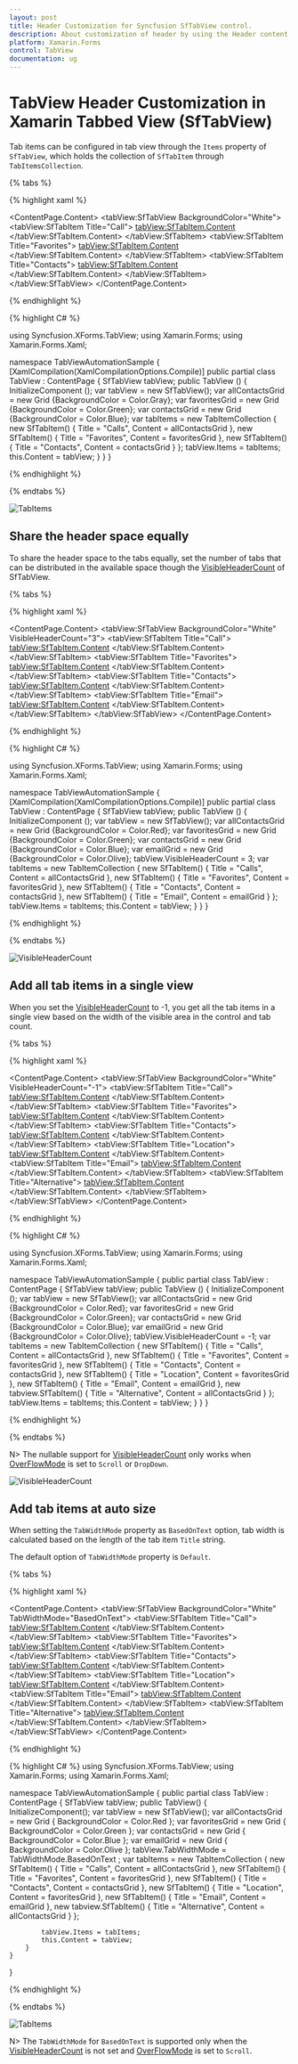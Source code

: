 ```yaml
---
layout: post
title: Header Customization for Syncfusion SfTabView control.
description: About customization of header by using the Header content, visible header count options in Syncfusion TabView control for Xamarin.Forms platform
platform: Xamarin.Forms
control: TabView
documentation: ug
---
```


# TabView Header Customization in Xamarin Tabbed View (SfTabView)

Tab items can be configured in tab view through the `Items` property of `SfTabView`, which holds the collection of `SfTabItem` through `TabItemsCollection`.

{% tabs %}

{% highlight xaml %}

<ContentPage xmlns="http://xamarin.com/schemas/2014/forms"
             xmlns:x="http://schemas.microsoft.com/winfx/2009/xaml"
             xmlns:tabView="clr-namespace:Syncfusion.XForms.TabView;assembly=Syncfusion.SfTabView.XForms"
             x:Class="TabViewAutomationSample.TabViewAutomationSample">
    <ContentPage.Content>
        <tabView:SfTabView BackgroundColor="White">
                    <tabView:SfTabItem Title="Call">
                        <tabView:SfTabItem.Content>
                            <Grid BackgroundColor="Gray" x:Name="AllContactsGrid" />
                        </tabView:SfTabItem.Content>
                    </tabView:SfTabItem>
                    <tabView:SfTabItem Title="Favorites">
                        <tabView:SfTabItem.Content>
                            <Grid BackgroundColor="Green" x:Name="FavoritesGrid" />
                        </tabView:SfTabItem.Content>
                    </tabView:SfTabItem>
                    <tabView:SfTabItem Title="Contacts">
                        <tabView:SfTabItem.Content>
                            <Grid BackgroundColor="Blue" x:Name="ContactsGrid" />
                        </tabView:SfTabItem.Content>
                    </tabView:SfTabItem>
        </tabView:SfTabView>
    </ContentPage.Content>
</ContentPage>

{% endhighlight %}

{% highlight C# %}

using Syncfusion.XForms.TabView;
using Xamarin.Forms;
using Xamarin.Forms.Xaml;

namespace TabViewAutomationSample
{
    [XamlCompilation(XamlCompilationOptions.Compile)]
	public partial class TabView : ContentPage
	{
        SfTabView tabView;
		public TabView ()
		{
			InitializeComponent ();
            var tabView = new SfTabView();
            var allContactsGrid = new Grid {BackgroundColor = Color.Gray};
            var favoritesGrid = new Grid {BackgroundColor = Color.Green};
            var contactsGrid = new Grid {BackgroundColor = Color.Blue};
            var tabItems = new TabItemCollection
            {
                new SfTabItem()
                {
                    Title = "Calls",
                    Content = allContactsGrid
                },
                new SfTabItem()
                {
                    Title = "Favorites",
                    Content = favoritesGrid
                },
                new SfTabItem()
                {
                    Title = "Contacts",
                    Content = contactsGrid
                }
            };
            tabView.Items = tabItems;
            this.Content = tabView;
		}
	}
}

{% endhighlight %}

{% endtabs %}

![TabItems](images/TabItems/TabItems.png)

## Share the header space equally

To share the header space to the tabs equally, set the number of tabs that can be distributed in the available space though the [VisibleHeaderCount](https://help.syncfusion.com/cr/xamarin/Syncfusion.XForms.TabView.SfTabView.html#Syncfusion_XForms_TabView_SfTabView_VisibleHeaderCount) of SfTabView.

{% tabs %}

{% highlight xaml %}

<ContentPage xmlns="http://xamarin.com/schemas/2014/forms"
             xmlns:x="http://schemas.microsoft.com/winfx/2009/xaml"
             xmlns:tabView="clr-namespace:Syncfusion.XForms.TabView;assembly=Syncfusion.SfTabView.XForms"
             x:Class="TabViewAutomationSample.TabViewAutomationSample">
    <ContentPage.Content>
        <tabView:SfTabView BackgroundColor="White" VisibleHeaderCount="3">
            <tabView:SfTabItem Title="Call">
                <tabView:SfTabItem.Content>
                    <Grid BackgroundColor="Gray" x:Name="AllContactsGrid" />
                </tabView:SfTabItem.Content>
            </tabView:SfTabItem>
            <tabView:SfTabItem Title="Favorites">
                <tabView:SfTabItem.Content>
                    <Grid BackgroundColor="Green" x:Name="FavoritesGrid" />
                </tabView:SfTabItem.Content>
            </tabView:SfTabItem>
            <tabView:SfTabItem Title="Contacts">
                <tabView:SfTabItem.Content>
                    <Grid BackgroundColor="Blue" x:Name="ContactsGrid" />
                </tabView:SfTabItem.Content>
            </tabView:SfTabItem>
            <tabView:SfTabItem Title="Email">
                <tabView:SfTabItem.Content>
                    <Grid BackgroundColor="Olive" x:Name="EmailGrid" />
                </tabView:SfTabItem.Content>
            </tabView:SfTabItem>
        </tabView:SfTabView>
    </ContentPage.Content>
</ContentPage>
	
{% endhighlight %}

{% highlight C# %}

using Syncfusion.XForms.TabView;
using Xamarin.Forms;
using Xamarin.Forms.Xaml;

namespace TabViewAutomationSample
{
    [XamlCompilation(XamlCompilationOptions.Compile)]
	public partial class TabView : ContentPage
	{
        SfTabView tabView;
		public TabView ()
		{
			InitializeComponent ();
            var tabView = new SfTabView();
            var allContactsGrid = new Grid {BackgroundColor = Color.Red};
            var favoritesGrid = new Grid {BackgroundColor = Color.Green};
            var contactsGrid = new Grid {BackgroundColor = Color.Blue};
            var emailGrid = new Grid {BackgroundColor = Color.Olive};
            tabView.VisibleHeaderCount = 3;
            var tabItems = new TabItemCollection
            {
                new SfTabItem()
                {
                    Title = "Calls",
                    Content = allContactsGrid
                },
                new SfTabItem()
                {
                    Title = "Favorites",
                    Content = favoritesGrid
                },
                new SfTabItem()
                {
                    Title = "Contacts",
                    Content = contactsGrid
                },
                new SfTabItem()
                {
                    Title = "Email",
                    Content = emailGrid
                }
            };
            tabView.Items = tabItems;
            this.Content = tabView;
		}
	}
}

{% endhighlight %}

{% endtabs %}

![VisibleHeaderCount](images/TabItems/VisibleHeaderCount.png)

## Add all tab items in a single view 

When you set the [VisibleHeaderCount](https://help.syncfusion.com/cr/xamarin/Syncfusion.XForms.TabView.SfTabView.html#Syncfusion_XForms_TabView_SfTabView_VisibleHeaderCount) to -1, you get all the tab items in a single view based on the width of the visible area in the control and tab count.

{% tabs %}

{% highlight xaml %}

<ContentPage xmlns="http://xamarin.com/schemas/2014/forms"
             xmlns:x="http://schemas.microsoft.com/winfx/2009/xaml"
             xmlns:tabView="clr-namespace:Syncfusion.XForms.TabView;assembly=Syncfusion.SfTabView.XForms"
             x:Class="TabViewAutomationSample.TabViewAutomationSample">
    <ContentPage.Content>
        <tabView:SfTabView BackgroundColor="White" VisibleHeaderCount="-1">
            <tabView:SfTabItem Title="Call">
                <tabView:SfTabItem.Content>
                    <Grid BackgroundColor="Gray" x:Name="AllContactsGrid" />
                </tabView:SfTabItem.Content>
            </tabView:SfTabItem>
            <tabView:SfTabItem Title="Favorites">
                <tabView:SfTabItem.Content>
                    <Grid BackgroundColor="Green" x:Name="FavoritesGrid" />
                </tabView:SfTabItem.Content>
            </tabView:SfTabItem>
            <tabView:SfTabItem Title="Contacts">
                <tabView:SfTabItem.Content>
                    <Grid BackgroundColor="Blue" x:Name="ContactsGrid" />
                </tabView:SfTabItem.Content>
            </tabView:SfTabItem>
             <tabView:SfTabItem Title="Location">
                <tabView:SfTabItem.Content>
                    <Grid BackgroundColor="Aqua" x:Name="Location" />
                </tabView:SfTabItem.Content>
            <tabView:SfTabItem Title="Email">
                <tabView:SfTabItem.Content>
                    <Grid BackgroundColor="Olive" x:Name="EmailGrid" />
                </tabView:SfTabItem.Content>
            </tabView:SfTabItem>
            <tabView:SfTabItem Title="Alternative">
                <tabView:SfTabItem.Content>
                     <Grid BackgroundColor="Blue" x:Name="AlternativeGrid" />
                </tabView:SfTabItem.Content>
            </tabView:SfTabItem>
        </tabView:SfTabView>
    </ContentPage.Content>
</ContentPage>
	
{% endhighlight %}

{% highlight C# %}

using Syncfusion.XForms.TabView;
using Xamarin.Forms;
using Xamarin.Forms.Xaml;

namespace TabViewAutomationSample
{
	public partial class TabView : ContentPage
	{
        SfTabView tabView;
		public TabView ()
		{
			InitializeComponent ();
            var tabView = new SfTabView();
            var allContactsGrid = new Grid {BackgroundColor = Color.Red};
            var favoritesGrid = new Grid {BackgroundColor = Color.Green};
            var contactsGrid = new Grid {BackgroundColor = Color.Blue};
            var emailGrid = new Grid {BackgroundColor = Color.Olive};
            tabView.VisibleHeaderCount = -1;
            var tabItems = new TabItemCollection
            {
                new SfTabItem()
                {
                    Title = "Calls",
                    Content = allContactsGrid
                },
                new SfTabItem()
                {
                    Title = "Favorites",
                    Content = favoritesGrid
                },
                new SfTabItem()
                {
                    Title = "Contacts",
                    Content = contactsGrid
                },
                new SfTabItem()
                {
                    Title = "Location",
                    Content = favoritesGrid
                },
                new SfTabItem()
                {
                    Title = "Email",
                    Content = emailGrid
                },
                new tabview.SfTabItem()
                {
                    Title = "Alternative",
                    Content = allContactsGrid
                }
            };
            tabView.Items = tabItems;
            this.Content = tabView;
		}
	}
}

{% endhighlight %}

{% endtabs %}

N> The nullable support for [VisibleHeaderCount](https://help.syncfusion.com/cr/xamarin/Syncfusion.XForms.TabView.SfTabView.html#Syncfusion_XForms_TabView_SfTabView_VisibleHeaderCount) only works when [OverFlowMode](https://help.syncfusion.com/cr/xamarin/Syncfusion.XForms.TabView.SfTabView.html#Syncfusion_XForms_TabView_SfTabView_OverflowMode) is set to `Scroll` or `DropDown`. 

![VisibleHeaderCount](images/TabItems/NullVisibleHeaderCount.jpg)

## Add tab items at auto size

When setting the `TabWidthMode` property as `BasedOnText` option, tab width is calculated based on the length of the tab item `Title` string.

The default option of `TabWidthMode` property is `Default`. 

{% tabs %}

{% highlight xaml %}

<ContentPage xmlns="http://xamarin.com/schemas/2014/forms"
             xmlns:x="http://schemas.microsoft.com/winfx/2009/xaml"
             xmlns:tabView="clr-namespace:Syncfusion.XForms.TabView;assembly=Syncfusion.SfTabView.XForms"
             x:Class="TabViewAutomationSample.TabViewAutomationSample">
    <ContentPage.Content>
        <tabView:SfTabView BackgroundColor="White" TabWidthMode="BasedOnText">
            <tabView:SfTabItem Title="Call">
                <tabView:SfTabItem.Content>
                    <Grid BackgroundColor="Gray"/>
                </tabView:SfTabItem.Content>
            </tabView:SfTabItem>
            <tabView:SfTabItem Title="Favorites">
                <tabView:SfTabItem.Content>
                    <Grid BackgroundColor="Green" />
                </tabView:SfTabItem.Content>
            </tabView:SfTabItem>
            <tabView:SfTabItem Title="Contacts">
                <tabView:SfTabItem.Content>
                    <Grid BackgroundColor="Blue"/>
                </tabView:SfTabItem.Content>
            </tabView:SfTabItem>
             <tabView:SfTabItem Title="Location">
                <tabView:SfTabItem.Content>
                    <Grid BackgroundColor="Aqua"/>
                </tabView:SfTabItem.Content>
            <tabView:SfTabItem Title="Email">
                <tabView:SfTabItem.Content>
                    <Grid BackgroundColor="Olive"/>
                </tabView:SfTabItem.Content>
            </tabView:SfTabItem>
            <tabView:SfTabItem Title="Alternative">
                <tabView:SfTabItem.Content>
                     <Grid BackgroundColor="Blue" />
                </tabView:SfTabItem.Content>
            </tabView:SfTabItem>
        </tabView:SfTabView>
    </ContentPage.Content>
</ContentPage>
	
{% endhighlight %}

{% highlight C# %}
using Syncfusion.XForms.TabView;
using Xamarin.Forms;
using Xamarin.Forms.Xaml;

namespace TabViewAutomationSample
{
    public partial class TabView : ContentPage
    {
        SfTabView tabView;
        public TabView()
        {
            InitializeComponent();
            var tabView = new SfTabView();
            var allContactsGrid = new Grid { BackgroundColor = Color.Red };
            var favoritesGrid = new Grid { BackgroundColor = Color.Green };
            var contactsGrid = new Grid { BackgroundColor = Color.Blue };
            var emailGrid = new Grid { BackgroundColor = Color.Olive };
            tabView.TabWidthMode = TabWidthMode.BasedOnText ;
            var tabItems = new TabItemCollection
            {
                new SfTabItem()
                {
                    Title = "Calls",
                    Content = allContactsGrid
                },
                new SfTabItem()
                {
                    Title = "Favorites",
                    Content = favoritesGrid
                },
                new SfTabItem()
                {
                    Title = "Contacts",
                    Content = contactsGrid
                },
                new SfTabItem()
                {
                    Title = "Location",
                    Content = favoritesGrid
                },
                new SfTabItem()
                {
                    Title = "Email",
                    Content = emailGrid
                },
                new tabview.SfTabItem()
                {
                    Title = "Alternative",
                    Content = allContactsGrid
                }
            };

            tabView.Items = tabItems;
            this.Content = tabView;
        }
    }
}

{% endhighlight %}

{% endtabs %}

![TabItems](images/TabItems/IsAutoTabWidth.gif)


N> The `TabWidthMode` for `BasedOnText` is supported only when the [VisibleHeaderCount](https://help.syncfusion.com/cr/xamarin/Syncfusion.XForms.TabView.SfTabView.html#Syncfusion_XForms_TabView_SfTabView_VisibleHeaderCount) is not set and [OverFlowMode](https://help.syncfusion.com/cr/xamarin/Syncfusion.XForms.TabView.SfTabView.html#Syncfusion_XForms_TabView_SfTabView_OverflowMode) is set to `Scroll`. 
